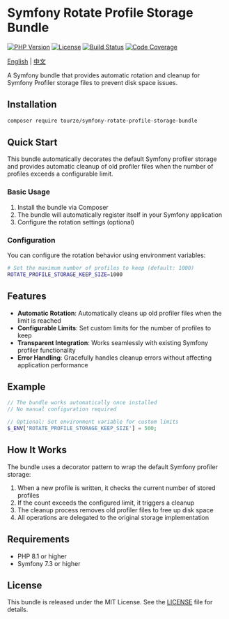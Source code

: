 # Symfony Rotate Profile Storage Bundle

[![PHP Version](https://img.shields.io/badge/php-%3E%3D8.1-blue.svg)](https://php.net/)
[![License](https://img.shields.io/badge/license-MIT-green.svg)](LICENSE)
[![Build Status](https://img.shields.io/badge/build-passing-brightgreen.svg)](https://github.com/tourze/symfony-rotate-profile-storage-bundle/actions)
[![Code Coverage](https://img.shields.io/badge/coverage-100%25-brightgreen.svg)](https://github.com/tourze/symfony-rotate-profile-storage-bundle)

[English](README.md) | [中文](README.zh-CN.md)

A Symfony bundle that provides automatic rotation and cleanup for Symfony Profiler storage files to prevent disk space issues.

## Installation

```bash
composer require tourze/symfony-rotate-profile-storage-bundle
```

## Quick Start

This bundle automatically decorates the default Symfony profiler storage and provides automatic cleanup of old profiler files when the number of profiles exceeds a configurable limit.

### Basic Usage

1. Install the bundle via Composer
2. The bundle will automatically register itself in your Symfony application
3. Configure the rotation settings (optional)

### Configuration

You can configure the rotation behavior using environment variables:

```bash
# Set the maximum number of profiles to keep (default: 1000)
ROTATE_PROFILE_STORAGE_KEEP_SIZE=1000
```

## Features

- **Automatic Rotation**: Automatically cleans up old profiler files when the limit is reached
- **Configurable Limits**: Set custom limits for the number of profiles to keep
- **Transparent Integration**: Works seamlessly with existing Symfony profiler functionality
- **Error Handling**: Gracefully handles cleanup errors without affecting application performance

## Example

```php
// The bundle works automatically once installed
// No manual configuration required

// Optional: Set environment variable for custom limits
$_ENV['ROTATE_PROFILE_STORAGE_KEEP_SIZE'] = 500;
```

## How It Works

The bundle uses a decorator pattern to wrap the default Symfony profiler storage:

1. When a new profile is written, it checks the current number of stored profiles
2. If the count exceeds the configured limit, it triggers a cleanup
3. The cleanup process removes old profiler files to free up disk space
4. All operations are delegated to the original storage implementation

## Requirements

- PHP 8.1 or higher
- Symfony 7.3 or higher

## License

This bundle is released under the MIT License. See the [LICENSE](LICENSE) file for details.